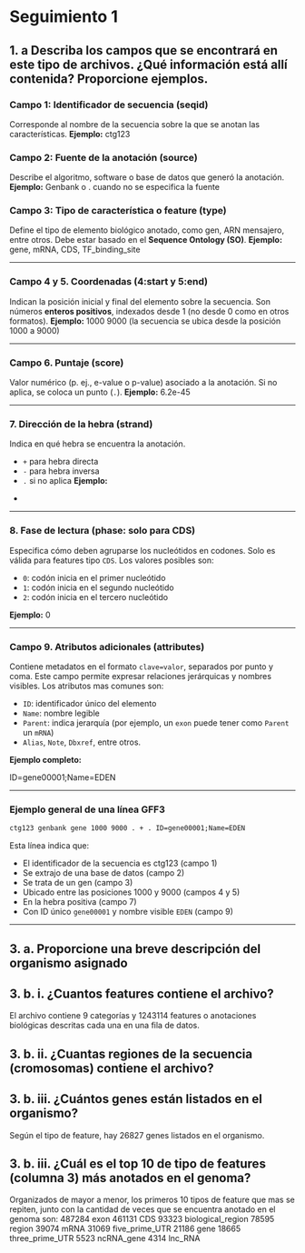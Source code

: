 # Seguimiento 1
## 1. a  Describa los campos que se encontrará en este tipo de archivos. ¿Qué información está allí contenida? Proporcione ejemplos.

### Campo 1: Identificador de secuencia (seqid)

Corresponde al nombre de la secuencia sobre la que se anotan las características.
**Ejemplo:**
ctg123


### Campo 2: Fuente de la anotación (source)

Describe el algoritmo, software o base de datos que generó la anotación.
**Ejemplo:**
Genbank o . cuando no se especifica la fuente

### Campo 3: Tipo de característica o feature (type)

Define el tipo de elemento biológico anotado, como gen, ARN mensajero, entre otros. Debe estar basado en el **Sequence Ontology (SO)**.
**Ejemplo:**
gene, mRNA, CDS, TF_binding_site

---

### Campo 4 y 5. Coordenadas (4:start y 5:end)

Indican la posición inicial y final del elemento sobre la secuencia. Son números **enteros positivos**, indexados desde 1 (no desde 0 como en otros formatos).
**Ejemplo:**
1000	9000 (la secuencia se ubica desde la posición 1000 a 9000)

---

### Campo 6. Puntaje (score)

Valor numérico (p. ej., e-value o p-value) asociado a la anotación. Si no aplica, se coloca un punto (`.`).
**Ejemplo:**
6.2e-45 

---

### 7. Dirección de la hebra (strand)

Indica en qué hebra se encuentra la anotación.

* `+` para hebra directa
* `-` para hebra inversa
* `.` si no aplica
  **Ejemplo:**
+

---

### 8. Fase de lectura (phase: solo para CDS)

Especifica cómo deben agruparse los nucleótidos en codones. Solo es válida para features tipo `CDS`. Los valores posibles son:

* `0`: codón inicia en el primer nucleótido
* `1`: codón inicia en el segundo nucleótido
* `2`: codón inicia en el tercero nucleótido

**Ejemplo:**
0

---

### Campo 9.  Atributos adicionales (attributes)

Contiene metadatos en el formato `clave=valor`, separados por punto y coma. Este campo permite expresar relaciones jerárquicas y nombres visibles. Los atributos mas comunes son:
* `ID`: identificador único del elemento
* `Name`: nombre legible
* `Parent`: indica jerarquía (por ejemplo, un `exon` puede tener como `Parent` un `mRNA`)
* `Alias`, `Note`, `Dbxref`, entre otros.

**Ejemplo completo:**

ID=gene00001;Name=EDEN

---

### Ejemplo general de una línea GFF3

```txt
ctg123 genbank gene 1000 9000 . + . ID=gene00001;Name=EDEN
```

Esta línea indica que:
* El identificador de la secuencia es ctg123 (campo 1)
* Se extrajo de una base de datos (campo 2)
* Se trata de un gen (campo 3)
* Ubicado entre las posiciones 1000 y 9000 (campos 4 y 5)
* En la hebra positiva (campo 7)
* Con ID único `gene00001` y nombre visible `EDEN` (campo 9)

---

## 3. a.  Proporcione una breve descripción del organismo asignado



## 3. b. i.  ¿Cuantos features contiene el archivo?
El archivo contiene 9 categorías y 1243114 features o anotaciones biológicas descritas cada una en una fila de datos.


## 3. b. ii. ¿Cuantas regiones de la secuencia (cromosomas) contiene el archivo?



## 3. b. iii. ¿Cuántos genes están listados en el organismo?
Según el tipo de feature, hay 26827 genes listados en el organismo.


## 3. b. iii. ¿Cuál es el top 10 de tipo de features (columna 3) más anotados en el genoma?
Organizados de mayor a menor, los primeros 10 tipos de feature que mas se repiten, junto con la cantidad de veces que se encuentra anotado en el genoma son: 
487284  exon
461131  CDS
93323   biological_region
78595   region
39074   mRNA
31069   five_prime_UTR
21186   gene
18665   three_prime_UTR
5523    ncRNA_gene
4314    lnc_RNA


